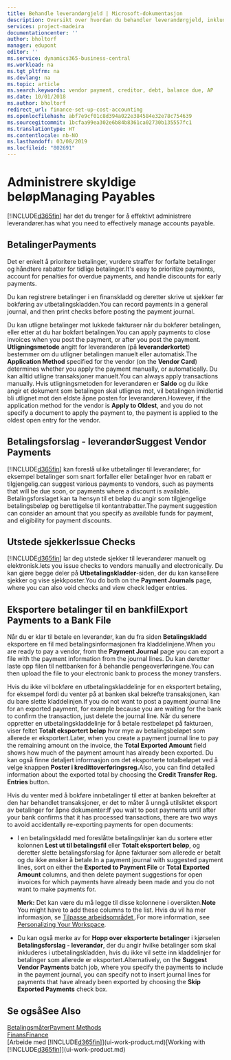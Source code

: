 ```yaml
---
title: Behandle leverandørgjeld | Microsoft-dokumentasjon
description: Oversikt over hvordan du behandler leverandørgjeld, inkludert leverandørbetalinger, kreditorer, gjeld og forfalt saldo.
services: project-madeira
documentationcenter: ''
author: bholtorf
manager: edupont
editor: ''
ms.service: dynamics365-business-central
ms.workload: na
ms.tgt_pltfrm: na
ms.devlang: na
ms.topic: article
ms.search.keywords: vendor payment, creditor, debt, balance due, AP
ms.date: 10/01/2018
ms.author: bholtorf
redirect_url: finance-set-up-cost-accounting
ms.openlocfilehash: abf7e9cf01c8d394a022e384584e32e78c754639
ms.sourcegitcommit: 1bcfaa99ea302e6b84b8361ca02730b135557fc1
ms.translationtype: HT
ms.contentlocale: nb-NO
ms.lasthandoff: 03/08/2019
ms.locfileid: "802691"
---
```

# <a name="managing-payables"></a><span data-ttu-id="a975f-103">Administrere skyldige beløp</span><span class="sxs-lookup"><span data-stu-id="a975f-103">Managing Payables</span></span>
[!INCLUDE[d365fin](includes/d365fin_md.md)] <span data-ttu-id="a975f-104">har det du trenger for å effektivt administrere leverandører.</span><span class="sxs-lookup"><span data-stu-id="a975f-104">has what you need to effectively manage accounts payable.</span></span>  

## <a name="payments"></a><span data-ttu-id="a975f-105">Betalinger</span><span class="sxs-lookup"><span data-stu-id="a975f-105">Payments</span></span>
<span data-ttu-id="a975f-106">Det er enkelt å prioritere betalinger, vurdere straffer for forfalte betalinger og håndtere rabatter for tidlige betalinger.</span><span class="sxs-lookup"><span data-stu-id="a975f-106">It's easy to prioritize payments, account for penalties for overdue payments, and handle discounts for early payments.</span></span>

<span data-ttu-id="a975f-107">Du kan registrere betalinger i en finanskladd og deretter skrive ut sjekker før bokføring av utbetalingskladden.</span><span class="sxs-lookup"><span data-stu-id="a975f-107">You can record payments in a general journal, and then print checks before posting the payment journal.</span></span>

<span data-ttu-id="a975f-108">Du kan utligne betalinger mot lukkede fakturaer når du bokfører betalingen, eller etter at du har bokført betalingen.</span><span class="sxs-lookup"><span data-stu-id="a975f-108">You can apply payments to close invoices when you post the payment, or after you post the payment.</span></span> <span data-ttu-id="a975f-109">**Utligningsmetode** angitt for leverandøren (på **leverandørkortet**) bestemmer om du utligner betalingen manuelt eller automatisk.</span><span class="sxs-lookup"><span data-stu-id="a975f-109">The **Application Method** specified for the vendor (on the **Vendor Card**) determines whether you apply the payment manually, or automatically.</span></span> <span data-ttu-id="a975f-110">Du kan alltid utligne transaksjoner manuelt.</span><span class="sxs-lookup"><span data-stu-id="a975f-110">You can always apply transactions manually.</span></span> <span data-ttu-id="a975f-111">Hvis utligningsmetoden for leverandøren er **Saldo** og du ikke angir et dokument som betalingen skal utlignes mot, vil betalingen imidlertid bli utlignet mot den eldste åpne posten for leverandøren.</span><span class="sxs-lookup"><span data-stu-id="a975f-111">However, if the application method for the vendor is **Apply to Oldest**, and you do not specify a document to apply the payment to, the payment is applied to the oldest open entry for the vendor.</span></span>

## <a name="suggest-vendor-payments"></a><span data-ttu-id="a975f-112">Betalingsforslag - leverandør</span><span class="sxs-lookup"><span data-stu-id="a975f-112">Suggest Vendor Payments</span></span>
[!INCLUDE[d365fin](includes/d365fin_md.md)] <span data-ttu-id="a975f-113">kan foreslå ulike utbetalinger til leverandører, for eksempel betalinger som snart forfaller eller betalinger hvor en rabatt er tilgjengelig.</span><span class="sxs-lookup"><span data-stu-id="a975f-113">can suggest various payments to vendors, such as payments that will be due soon, or payments where a discount is available.</span></span> <span data-ttu-id="a975f-114">Betalingsforslaget kan ta hensyn til et beløp du angir som tilgjengelige betalingsbeløp og berettigelse til kontantrabatter.</span><span class="sxs-lookup"><span data-stu-id="a975f-114">The payment suggestion can consider an amount that you specify as available funds for payment, and eligibility for payment discounts.</span></span>

## <a name="issue-checks"></a><span data-ttu-id="a975f-115">Utstede sjekker</span><span class="sxs-lookup"><span data-stu-id="a975f-115">Issue Checks</span></span>
[!INCLUDE[d365fin](includes/d365fin_md.md)] <span data-ttu-id="a975f-116">lar deg utstede sjekker til leverandører manuelt og elektronisk.</span><span class="sxs-lookup"><span data-stu-id="a975f-116">lets you issue checks to vendors manually and electronically.</span></span> <span data-ttu-id="a975f-117">Du kan gjøre begge deler på **Utbetalingskladder**-siden, der du kan kansellere sjekker og vise sjekkposter.</span><span class="sxs-lookup"><span data-stu-id="a975f-117">You do both on the **Payment Journals** page, where you can also void checks and view check ledger entries.</span></span>

## <a name="export-payments-to-a-bank-file"></a><span data-ttu-id="a975f-118">Eksportere betalinger til en bankfil</span><span class="sxs-lookup"><span data-stu-id="a975f-118">Export Payments to a Bank File</span></span>
<span data-ttu-id="a975f-119">Når du er klar til betale en leverandør, kan du fra siden **Betalingskladd** eksportere en fil med betalingsinformasjonen fra kladdelinjene.</span><span class="sxs-lookup"><span data-stu-id="a975f-119">When you are ready to pay a vendor, from the **Payment Journal** page you can export a file with the payment information from the journal lines.</span></span> <span data-ttu-id="a975f-120">Du kan deretter laste opp filen til nettbanken for å behandle pengeoverføringene.</span><span class="sxs-lookup"><span data-stu-id="a975f-120">You can then upload the file to your electronic bank to process the money transfers.</span></span>

<span data-ttu-id="a975f-121">Hvis du ikke vil bokføre en utbetalingskladdelinje for en eksportert betaling, for eksempel fordi du venter på at banken skal bekrefte transaksjonen, kan du bare slette kladdelinjen.</span><span class="sxs-lookup"><span data-stu-id="a975f-121">If you do not want to post a payment journal line for an exported payment, for example because you are waiting for the bank to confirm the transaction, just delete the journal line.</span></span> <span data-ttu-id="a975f-122">Når du senere oppretter en utbetalingskladdelinje for å betale restbeløpet på fakturaen, viser feltet **Totalt eksportert beløp** hvor mye av betalingsbeløpet som allerede er eksportert.</span><span class="sxs-lookup"><span data-stu-id="a975f-122">Later, when you create a payment journal line to pay the remaining amount on the invoice, the **Total Exported Amount** field shows how much of the payment amount has already been exported.</span></span> <span data-ttu-id="a975f-123">Du kan også finne detaljert informasjon om det eksporterte totalbeløpet ved å velge knappen **Poster i kredittoverføringsreg.**</span><span class="sxs-lookup"><span data-stu-id="a975f-123">Also, you can find detailed information about the exported total by choosing the **Credit Transfer Reg. Entries** button.</span></span>

<span data-ttu-id="a975f-124">Hvis du venter med å bokføre innbetalinger til etter at banken bekrefter at den har behandlet transaksjoner, er det to måter å unngå utilsiktet eksport av betalinger for åpne dokumenter:</span><span class="sxs-lookup"><span data-stu-id="a975f-124">If you wait to post payments until after your bank confirms that it has processed transactions, there are two ways to avoid accidentally re-exporting payments for open documents:</span></span>  

* <span data-ttu-id="a975f-125">I en betalingskladd med foreslåtte betalingslinjer kan du sortere etter kolonnen **Lest ut til betalingsfil** eller **Totalt eksportert beløp**, og deretter slette betalingsforslag for åpne fakturaer som allerede er betalt og du ikke ønsker å betale.</span><span class="sxs-lookup"><span data-stu-id="a975f-125">In a payment journal with suggested payment lines, sort on either the **Exported to Payment File** or **Total Exported Amount** columns, and then delete payment suggestions for open invoices for which payments have already been made and you do not want to make payments for.</span></span>

    <span data-ttu-id="a975f-126">**Merk:** Det kan være du må legge til disse kolonnene i oversikten.</span><span class="sxs-lookup"><span data-stu-id="a975f-126">**Note** You might have to add these columns to the list.</span></span> <span data-ttu-id="a975f-127">Hvis du vil ha mer informasjon, se [Tilpasse arbeidsområdet ](ui-personalization-user.md).</span><span class="sxs-lookup"><span data-stu-id="a975f-127">For more information, see [Personalizing Your Workspace](ui-personalization-user.md).</span></span>  
* <span data-ttu-id="a975f-128">Du kan også merke av for **Hopp over eksporterte betalinger** i kjørselen **Betalingsforslag - leverandør**, der du angir hvilke betalinger som skal inkluderes i utbetalingskladden, hvis du ikke vil sette inn kladdelinjer for betalinger som allerede er eksportert.</span><span class="sxs-lookup"><span data-stu-id="a975f-128">Alternatively, on the **Suggest Vendor Payments** batch job, where you specify the payments to include in the payment journal, you can specify not to insert journal lines for payments that have already been exported by choosing the **Skip Exported Payments** check box.</span></span>

## <a name="see-also"></a><span data-ttu-id="a975f-129">Se også</span><span class="sxs-lookup"><span data-stu-id="a975f-129">See Also</span></span>
[<span data-ttu-id="a975f-130">Betalingsmåter</span><span class="sxs-lookup"><span data-stu-id="a975f-130">Payment Methods</span></span>](finance-payment-methods.md)  
[<span data-ttu-id="a975f-131">Finans</span><span class="sxs-lookup"><span data-stu-id="a975f-131">Finance</span></span>](finance.md)  
<span data-ttu-id="a975f-132">[Arbeide med [!INCLUDE[d365fin](includes/d365fin_md.md)]](ui-work-product.md)</span><span class="sxs-lookup"><span data-stu-id="a975f-132">[Working with [!INCLUDE[d365fin](includes/d365fin_md.md)]](ui-work-product.md)</span></span>
